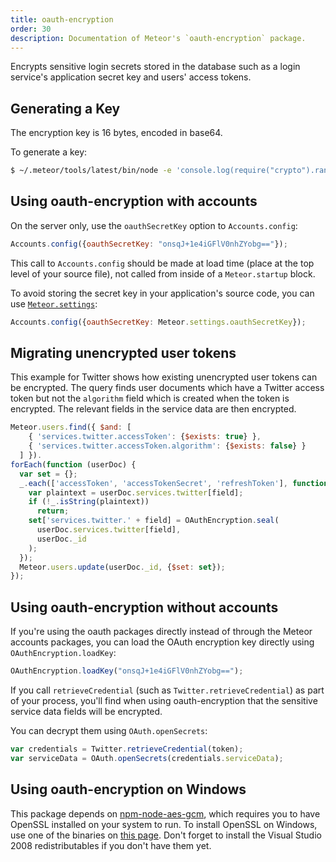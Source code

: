 ```yaml
---
title: oauth-encryption
order: 30
description: Documentation of Meteor's `oauth-encryption` package.
---
```


Encrypts sensitive login secrets stored in the database such as a
login service's application secret key and users' access tokens.


## Generating a Key

The encryption key is 16 bytes, encoded in base64.

To generate a key:

```bash
$ ~/.meteor/tools/latest/bin/node -e 'console.log(require("crypto").randomBytes(16).toString("base64"))'
```


## Using oauth-encryption with accounts

On the server only, use the `oauthSecretKey` option to `Accounts.config`:

```js
Accounts.config({oauthSecretKey: "onsqJ+1e4iGFlV0nhZYobg=="});
```

This call to `Accounts.config` should be made at load time (place at
the top level of your source file), not called from inside of a
`Meteor.startup` block.

To avoid storing the secret key in your application's source code, you
can use [`Meteor.settings`](http://docs.meteor.com/#meteor_settings):

```js
Accounts.config({oauthSecretKey: Meteor.settings.oauthSecretKey});
```


## Migrating unencrypted user tokens

This example for Twitter shows how existing unencrypted user tokens
can be encrypted.  The query finds user documents which have a Twitter
access token but not the `algorithm` field which is created when the
token is encrypted.  The relevant fields in the service data are then
encrypted.

```js
Meteor.users.find({ $and: [
    { 'services.twitter.accessToken': {$exists: true} },
    { 'services.twitter.accessToken.algorithm': {$exists: false} }
  ] }).
forEach(function (userDoc) {
  var set = {};
  _.each(['accessToken', 'accessTokenSecret', 'refreshToken'], function (field) {
    var plaintext = userDoc.services.twitter[field];
    if (!_.isString(plaintext))
      return;
    set['services.twitter.' + field] = OAuthEncryption.seal(
      userDoc.services.twitter[field],
      userDoc._id
    );
  });
  Meteor.users.update(userDoc._id, {$set: set});
});
```

## Using oauth-encryption without accounts

If you're using the oauth packages directly instead of through the
Meteor accounts packages, you can load the OAuth encryption key
directly using `OAuthEncryption.loadKey`:

```js
OAuthEncryption.loadKey("onsqJ+1e4iGFlV0nhZYobg==");
```

If you call `retrieveCredential` (such as
`Twitter.retrieveCredential`) as part of your process, you'll find
when using oauth-encryption that the sensitive service data fields
will be encrypted.

You can decrypt them using `OAuth.openSecrets`:

```js
var credentials = Twitter.retrieveCredential(token);
var serviceData = OAuth.openSecrets(credentials.serviceData);
```

## Using oauth-encryption on Windows

This package depends on [npm-node-aes-gcm](https://github.com/meteor/meteor/tree/devel/packages/non-core/npm-node-aes-gcm), which requires you to have OpenSSL installed on your system to run. To install OpenSSL on Windows, use one of the binaries on [this page](http://slproweb.com/products/Win32OpenSSL.html). Don't forget to install the Visual Studio 2008 redistributables if you don't have them yet.
